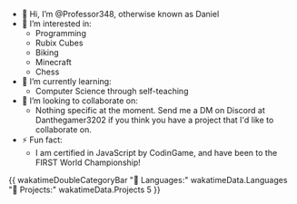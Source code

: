 - 👋 Hi, I’m @Professor348, otherwise known as Daniel
- 👀 I’m interested in:
  -   Programming
  -   Rubix Cubes
  -   Biking
  -   Minecraft
  -   Chess
- 🌱 I’m currently learning:
  -   Computer Science through self-teaching
- 💞️ I’m looking to collaborate on:
  - Nothing specific at the moment. Send me a DM on Discord at Danthegamer3202 if you think you have a project that I'd like to collaborate on. 
- ⚡ Fun fact:
  -   I am certified in JavaScript by CodinGame, and have been to the FIRST World Championship!

{{ wakatimeDoubleCategoryBar "💾 Languages:" wakatimeData.Languages "💼 Projects:" wakatimeData.Projects 5 }}

<!---
Professor348/Professor348 is a ✨ special ✨ repository because its `README.md` (this file) appears on your GitHub profile.
You can click the Preview link to take a look at your changes.
--->
